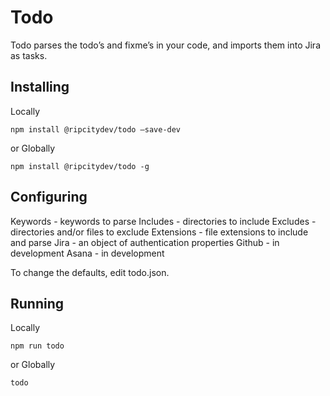 # Todo
Todo parses the todo’s and fixme’s in your code, and imports them into Jira as tasks.

## Installing

Locally
```
npm install @ripcitydev/todo —save-dev
```
or Globally
```
npm install @ripcitydev/todo -g
```

## Configuring

Keywords - keywords to parse
Includes - directories to include
Excludes - directories and/or files to exclude
Extensions - file extensions to include and parse
Jira - an object of authentication properties
Github - in development
Asana - in development

To change the defaults, edit todo.json.

## Running

Locally
```
npm run todo
```
or Globally
```
todo
```